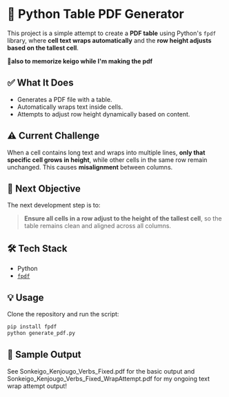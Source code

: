 # 🧾 Python Table PDF Generator

This project is a simple attempt to create a **PDF table** using Python's `fpdf` library, where **cell text wraps automatically** and the **row height adjusts based on the tallest cell**.

**📖also to memorize keigo while I'm making the pdf**

## ✅ What It Does
- Generates a PDF file with a table.
- Automatically wraps text inside cells.
- Attempts to adjust row height dynamically based on content.

## ⚠️ Current Challenge
When a cell contains long text and wraps into multiple lines, **only that specific cell grows in height**, while other cells in the same row remain unchanged. This causes **misalignment** between columns.

## 🎯 Next Objective
The next development step is to:

> **Ensure all cells in a row adjust to the height of the tallest cell**, so the table remains clean and aligned across all columns.

## 🛠️ Tech Stack
- Python
- [`fpdf`](https://pyfpdf.github.io/fpdf2/)

## 💡 Usage
Clone the repository and run the script:

```bash
pip install fpdf
python generate_pdf.py
```

## 📄 Sample Output
See Sonkeigo_Kenjougo_Verbs_Fixed.pdf for the basic output and Sonkeigo_Kenjougo_Verbs_Fixed_WrapAttempt.pdf for my ongoing text wrap attempt output!
